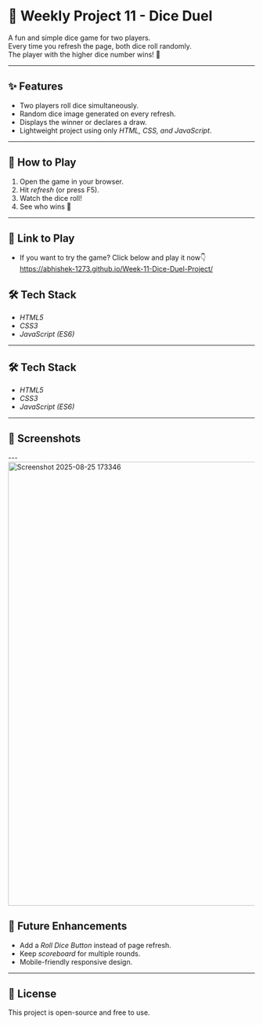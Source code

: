 # 🎲 Weekly Project 11 - Dice Duel

A fun and simple dice game for two players.  
Every time you refresh the page, both dice roll randomly.  
The player with the higher dice number wins! 🚩

---

## ✨ Features
- Two players roll dice simultaneously.
- Random dice image generated on every refresh.
- Displays the winner or declares a draw.
- Lightweight project using only *HTML, CSS, and JavaScript*.

---

## 🚀 How to Play
1. Open the game in your browser.
2. Hit *refresh* (or press F5).
3. Watch the dice roll!
4. See who wins 🎉

---

## 🎲 Link to Play
- If you want to try the game? Click below and play it now👇
  https://abhishek-1273.github.io/Week-11-Dice-Duel-Project/

## 🛠 Tech Stack
- *HTML5*  
- *CSS3*  
- *JavaScript (ES6)*  

---

## 🛠 Tech Stack
- *HTML5*  
- *CSS3*  
- *JavaScript (ES6)*  

---

## 📸 Screenshots

---<img width="1918" height="905" alt="Screenshot 2025-08-25 173346" src="https://github.com/user-attachments/assets/112b0516-b489-4824-826e-34257e4bd872" />


## 📌 Future Enhancements
- Add a *Roll Dice Button* instead of page refresh.
- Keep *scoreboard* for multiple rounds.
- Mobile-friendly responsive design.

---

## 📜 License
This project is open-source and free to use.

